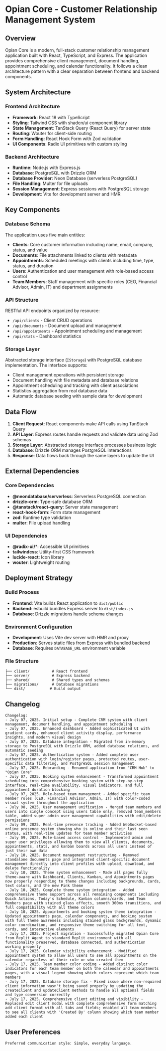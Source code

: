 # Opian Core - Customer Relationship Management System

## Overview

Opian Core is a modern, full-stack customer relationship management application built with React, TypeScript, and Express. The application provides comprehensive client management, document handling, appointment scheduling, and calendar functionality. It follows a clean architecture pattern with a clear separation between frontend and backend components.

## System Architecture

### Frontend Architecture
- **Framework**: React 18 with TypeScript
- **Styling**: Tailwind CSS with shadcn/ui component library
- **State Management**: TanStack Query (React Query) for server state
- **Routing**: Wouter for client-side routing
- **Form Handling**: React Hook Form with Zod validation
- **UI Components**: Radix UI primitives with custom styling

### Backend Architecture
- **Runtime**: Node.js with Express.js
- **Database**: PostgreSQL with Drizzle ORM
- **Database Provider**: Neon Database (serverless PostgreSQL)
- **File Handling**: Multer for file uploads
- **Session Management**: Express sessions with PostgreSQL storage
- **Development**: Vite for development server and HMR

## Key Components

### Database Schema
The application uses five main entities:
- **Clients**: Core customer information including name, email, company, status, and value
- **Documents**: File attachments linked to clients with metadata
- **Appointments**: Scheduled meetings with clients including time, type, status, and duration
- **Users**: Authentication and user management with role-based access control
- **Team Members**: Staff management with specific roles (CEO, Financial Advisor, Admin, IT) and department assignments

### API Structure
RESTful API endpoints organized by resource:
- `/api/clients` - Client CRUD operations
- `/api/documents` - Document upload and management
- `/api/appointments` - Appointment scheduling and management
- `/api/stats` - Dashboard statistics

### Storage Layer
Abstracted storage interface (`IStorage`) with PostgreSQL database implementation. The interface supports:
- Client management operations with persistent storage
- Document handling with file metadata and database relations
- Appointment scheduling and tracking with client associations
- Statistics aggregation from real database data
- Automatic database seeding with sample data for development

## Data Flow

1. **Client Request**: React components make API calls using TanStack Query
2. **API Layer**: Express routes handle requests and validate data using Zod schemas
3. **Storage Layer**: Abstracted storage interface processes business logic
4. **Database**: Drizzle ORM manages PostgreSQL interactions
5. **Response**: Data flows back through the same layers to update the UI

## External Dependencies

### Core Dependencies
- **@neondatabase/serverless**: Serverless PostgreSQL connection
- **drizzle-orm**: Type-safe database ORM
- **@tanstack/react-query**: Server state management
- **react-hook-form**: Form state management
- **zod**: Runtime type validation
- **multer**: File upload handling

### UI Dependencies
- **@radix-ui/***: Accessible UI primitives
- **tailwindcss**: Utility-first CSS framework
- **lucide-react**: Icon library
- **wouter**: Lightweight routing

## Deployment Strategy

### Build Process
- **Frontend**: Vite builds React application to `dist/public`
- **Backend**: esbuild bundles Express server to `dist/index.js`
- **Database**: Drizzle migrations handle schema changes

### Environment Configuration
- **Development**: Uses Vite dev server with HMR and proxy
- **Production**: Serves static files from Express with bundled backend
- **Database**: Requires `DATABASE_URL` environment variable

### File Structure
```
├── client/          # React frontend
├── server/          # Express backend
├── shared/          # Shared types and schemas
├── migrations/      # Database migrations
└── dist/           # Build output
```

## Changelog

```
Changelog:
- July 07, 2025. Initial setup - Complete CRM system with client management, document handling, and appointment scheduling
- July 07, 2025. Enhanced dashboard - Added sophisticated UI with gradient cards, enhanced client activity display, performance insights, and modern visual design
- July 07, 2025. Database integration - Migrated from in-memory storage to PostgreSQL with Drizzle ORM, added database relations, and automatic seeding
- July 07, 2025. Authentication system - Added complete user authentication with login/register pages, protected routes, user-specific data filtering, and PostgreSQL session management
- July 07, 2025. Rebranding - Renamed application from "CRM Hub" to "Opian Core"
- July 07, 2025. Booking system enhancement - Transformed appointment scheduling into comprehensive booking system with step-by-step interface, real-time availability, visual indicators, and full appointment duration blocking
- July 07, 2025. Role-based team management - Added specific team member roles (CEO, Financial Advisor, Admin, IT) with color-coded visual system throughout the application
- July 08, 2025. User management unification - Merged team members and users into single concept using users table only, removed team_members table, added super admin user management capabilities with edit/delete permissions
- July 09, 2025. Real-time presence tracking - Added WebSocket-based online presence system showing who is online and their last seen status, with real-time updates for team member activities
- July 09, 2025. Role-based access control - Implemented admin and super user privileges allowing them to view all clients, documents, appointments, stats, and kanban boards across all users instead of just their own data
- July 10, 2025. Document management restructuring - Removed standalone documents page and integrated client-specific document management directly into client profiles with upload, download, and delete functionality
- July 10, 2025. Theme system enhancement - Made all pages fully theme-aware with Dashboard, Clients, Kanban, and Appointments pages now properly responding to theme changes including backgrounds, cards, text colors, and the new Pink theme
- July 10, 2025. Complete theme system integration - Added comprehensive theme support across all remaining components including Quick Actions, Today's Schedule, Kanban columns/cards, and Team Members page with stained glass effects, smooth 300ms transitions, and full compatibility with all theme colors
- July 10, 2025. Appointments and booking system theme integration - Updated appointments page, calendar components, and booking system with full theme awareness including stained glass backgrounds, dynamic color coordination, and responsive theme switching for all text, cards, and interactive elements
- July 17, 2025. Project migration - Successfully migrated Opian Core from Replit Agent to standard Replit environment with all functionality preserved, database connected, and authentication working properly
- July 17, 2025. Calendar visibility enhancement - Modified appointment system to allow all users to see all appointments on the calendar regardless of their role or who created them
- July 17, 2025. Team member color coding - Added distinct color indicators for each team member on both the calendar and appointments pages, with a visual legend showing which colors represent which team members
- July 17, 2025. Database storage fix - Fixed issue where non-required client information wasn't being saved properly by updating the createClient and updateClient methods to handle all optional fields and type conversion correctly
- July 17, 2025. Comprehensive client editing and visibility - Replaced edit client modal with complete comprehensive form matching add client format with all tabs and fields; enabled all team members to see all clients with 'Created By' column showing which team member added each client
```

## User Preferences

```
Preferred communication style: Simple, everyday language.
```
